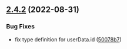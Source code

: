 ## [2.4.2](https://github.com/alexnitta/faunauth/compare/v2.4.1...v2.4.2) (2022-08-31)


### Bug Fixes

* fix type definition for userData.id ([50078b7](https://github.com/alexnitta/faunauth/commit/50078b745bbfb95ceaa1dc748285f53eeb261626))
